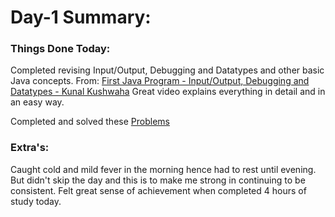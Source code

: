 

# Day-1 Summary: 

### Things Done Today:
Completed revising Input/Output, Debugging and Datatypes and other basic Java concepts.
From: [First Java Program - Input/Output, Debugging and Datatypes - Kunal Kushwaha](http://www.youtube.com/watch?v=TAtrPoaJ7gc&list=PL9gnSGHSqcnr_DxHsP7AW9ftq0AtAyYqJ&index=4&ab_channel=KunalKushwaha "First Java Program - Input/Output, Debugging and Datatypes - Kunal Kushwaha")
Great video explains everything in detail and in an easy way.

Completed and solved these [Problems](http://github.com/kunal-kushwaha/DSA-Bootcamp-Java/blob/main/assignments/02-first-java.md "Problems")



### Extra's:

Caught cold and mild fever in the morning hence had to rest until evening.
But didn't skip the day and this is to make me strong in continuing to be consistent. Felt great sense of achievement when completed 4 hours of study today.

 
